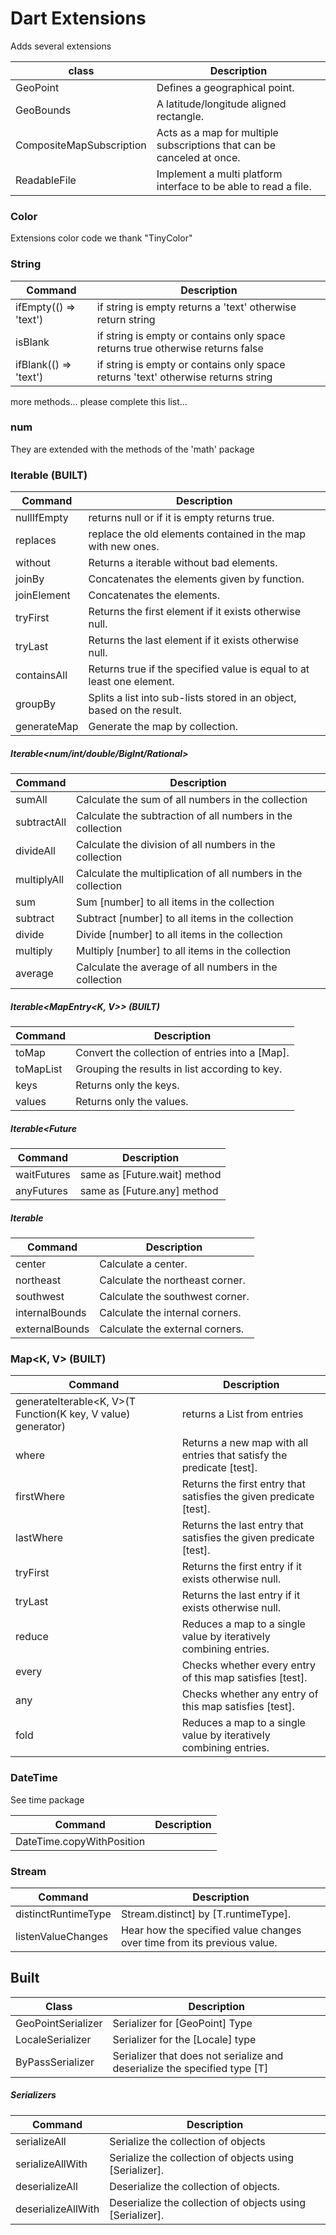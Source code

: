 # **Dart Extensions**

Adds several extensions

| class | Description |
| --- | --- |
| GeoPoint | Defines a geographical point. |
| GeoBounds | A latitude/longitude aligned rectangle. |
| CompositeMapSubscription | Acts as a map for multiple subscriptions that can be canceled at once. |
| ReadableFile | Implement a multi platform interface to be able to read a file. |


### **Color**

Extensions color code we thank "TinyColor"


### **String**

| Command | Description |
| ------- | ----------- |
| ifEmpty<T>(() => 'text') | if string is empty returns a 'text' otherwise return string |
| isBlank | if string is empty or contains only space returns true otherwise returns false |
| ifBlank(() => 'text') | if string is empty or contains only space returns 'text' otherwise returns string |
more methods... please complete this list...


### **num**
They are extended with the methods of the 'math' package


### **Iterable<T> (BUILT)**

| Command | Description |
| ------- | ----------- |
| nullIfEmpty | returns null or if it is empty returns true. |
| replaces | replace the old elements contained in the map with new ones. |
| without | Returns a iterable without bad elements. |
| joinBy | Concatenates the elements given by function. |
| joinElement |  Concatenates the elements. |
| tryFirst | Returns the first element if it exists otherwise null. |
| tryLast | Returns the last element if it exists otherwise null. |
| containsAll | Returns true if the specified value is equal to at least one element. |
| groupBy | Splits a list into sub-lists stored in an object, based on the result. |
| generateMap | Generate the map by collection. |


##### **Iterable<num/int/double/BigInt/Rational>**

| Command | Description |
| --- | --- |
| sumAll | Calculate the sum of all numbers in the collection |
| subtractAll | Calculate the subtraction of all numbers in the collection |
| divideAll | Calculate the division of all numbers in the collection |
| multiplyAll | Calculate the multiplication of all numbers in the collection |
| sum | Sum [number] to all items in the collection |
| subtract | Subtract [number] to all items in the collection |
| divide | Divide [number] to all items in the collection |
| multiply | Multiply [number] to all items in the collection |
| average | Calculate the average of all numbers in the collection |


##### **Iterable<MapEntry<K, V>> (BUILT)**

| Command | Description |
| --- | --- |
| toMap | Convert the collection of entries into a [Map]. |
| toMapList | Grouping the results in list according to key. |
| keys | Returns only the keys. |
| values | Returns only the values. |


##### **Iterable<Future<T>**
  
| Command | Description |
| --- | --- |
| waitFutures | same as [Future.wait] method |
| anyFutures | same as [Future.any] method |


##### **Iterable<GeoPoint>**
  
| Command | Description |
| --- | --- |
| center | Calculate a center. |
| northeast | Calculate the northeast corner. |
| southwest | Calculate the southwest corner. |
| internalBounds | Calculate the internal corners. |
| externalBounds | Calculate the external corners. |


### **Map<K, V> (BUILT)**

| Command | Description |
| ------- | ----------- |
| generateIterable<K, V>(T Function(K key, V value) generator) | returns a List from entries |
| where | Returns a new map with all entries that satisfy the predicate [test]. |
| firstWhere | Returns the first entry that satisfies the given predicate [test]. |
| lastWhere | Returns the last entry that satisfies the given predicate [test]. |
| tryFirst | Returns the first entry if it exists otherwise null. |
| tryLast | Returns the last entry if it exists otherwise null. |
| reduce | Reduces a map to a single value by iteratively combining entries. |
| every | Checks whether every entry of this map satisfies [test]. |
| any | Checks whether any entry of this map satisfies [test]. |
| fold | Reduces a map to a single value by iteratively combining entries. |


### **DateTime**

See time package

| Command | Description |
| ------- | ----------- |
| DateTime.copyWithPosition |  |


### **Stream<T>**


| Command | Description |
| ------- | ----------- |
| distinctRuntimeType | Stream.distinct] by [T.runtimeType]. |
| listenValueChanges | Hear how the specified value changes over time from its previous value. |


## **Built**

| Class | Description |
| --- | --- |
| GeoPointSerializer | Serializer for [GeoPoint] Type |
| LocaleSerializer | Serializer for the [Locale] type |
| ByPassSerializer | Serializer that does not serialize and deserialize the specified type [T] |

##### Serializers

| Command | Description |
| --- | --- |
| serializeAll | Serialize the collection of objects |
| serializeAllWith | Serialize the collection of objects using [Serializer]. |
| deserializeAll | Deserialize the collection of objects. |
| deserializeAllWith | Deserialize the collection of objects using [Serializer]. |
